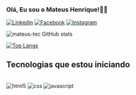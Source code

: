 ### Olá, Eu sou o Mateus Henrique!🙋‍♂️ 

[![Linkedin](https://img.shields.io/badge/LinkedIn-0077B5?style=for-the-badge&logo=linkedin&logoColor=white)](https://www.linkedin.com/in/mateushenriquesouza0627/)
[![Facebook](https://img.shields.io/badge/Facebook-1877F2?style=for-the-badge&logo=facebook&logoColor=white)](https://www.facebook.com/mateus.henrique.3998263)
[![Instagram](https://img.shields.io/badge/Instagram-E4405F?style=for-the-badge&logo=instagram&logoColor=white)](https://www.instagram.com/mateushenrique88)

![mateus-tec GitHub stats](https://github-readme-stats.vercel.app/api?username=mateus-tec&show_icons=true&theme=midnight-purple)

[![Top Langs](https://github-readme-stats.vercel.app/api/top-langs/?username=mateus-tec&langs_count=8)](https://github.com/mateus-tec/github-readme-stats)

## Tecnologias que estou iniciando

<div style= "display: inline_block"><br/>
<img align= "center" alt="html5" src="https://img.shields.io/badge/HTML5-E34F26?style=for-the-badge&logo=html5&logoColor=white">
<img align= "center" alt="css" src="https://img.shields.io/badge/CSS3-1572B6?style=for-the-badge&logo=css3&logoColor=white">
<img align= "center" alt="javascript" src="https://img.shields.io/badge/JavaScript-F7DF1E?style=for-the-badge&logo=javascript&logoColor=black">
</div>


